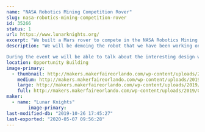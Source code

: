 ```yaml
---
name: "NASA Robotics Mining Competition Rover"
slug: nasa-robotics-mining-competition-rover
id: 35266
status: 1
url: https://www.lunarknights.org/
excerpt: "We built a Mars rover to compete in the NASA Robotics Mining Competition"
description: "We will be demoing the robot that we have been working on for the past year for the NASA Robotics Mining Competition. The robot is designed to traverse and mine the same soil simulant that NASA and builders of real extraterrestrial rovers use to test their robots that actually go to space. The robot is designed to be the closest you can get to a fully functional Mars Rover without actually going to Mars. 

During the event we will be able to talk about the interesting design work that our club has put into the robot, demonstrating prototype components that we 3D printed out of advanced filaments, and talking about what iterations we plan to implement leading up to when we compete in May."
location: Opportunity Building
image-primary:
  - thumbnail: http://makers.makerfaireorlando.com/wp-content/uploads/2019/07/Robot_Render-150x150.jpg
    medium: http://makers.makerfaireorlando.com/wp-content/uploads/2019/07/Robot_Render-300x219.jpg
    large: http://makers.makerfaireorlando.com/wp-content/uploads/2019/07/Robot_Render-1024x747.jpg
    full: http://makers.makerfaireorlando.com/wp-content/uploads/2019/07/Robot_Render.jpg
maker:
  - name: "Lunar Knights"
        image-primary: 
last-modified-db: "2019-10-26 17:45:27"
last-exported: "2020-05-07 09:56:28"
---
```

